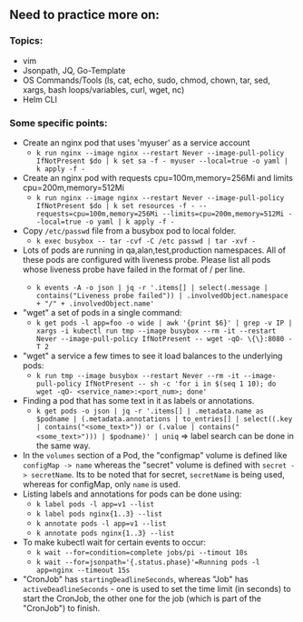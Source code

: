 ## Need to practice more on:

### Topics:
- vim
- Jsonpath, JQ, Go-Template
- OS Commands/Tools (ls, cat, echo, sudo, chmod, chown, tar, sed, xargs, bash loops/variables, curl, wget, nc)
- Helm CLI

### Some specific points:
- Create an nginx pod that uses 'myuser' as a service account
   * `k run nginx --image nginx --restart Never --image-pull-policy IfNotPresent $do | k set sa -f - myuser --local=true -o yaml | k apply -f -`
- Create an nginx pod with requests cpu=100m,memory=256Mi and limits cpu=200m,memory=512Mi
   * `k run nginx --image nginx --restart Never --image-pull-policy IfNotPresent $do | k set resources -f - --requests=cpu=100m,memory=256Mi --limits=cpu=200m,memory=512Mi --local=true -o yaml | k apply -f -`
- Copy `/etc/passwd` file from a busybox pod to local folder.
   * `k exec busybox -- tar -cvf -C /etc passwd | tar -xvf -`
- Lots of pods are running in qa,alan,test,production namespaces. All of these pods are configured with liveness probe. Please list all pods whose liveness probe have failed in the format of <namespace>/<pod name> per line.
   * `k events -A -o json | jq -r '.items[] | select(.message | contains("Liveness probe failed")) | .involvedObject.namespace + "/" + .involvedObject.name'`
- "wget" a set of pods in a single command:
   * `k get pods -l app=foo -o wide | awk '{print $6}' | grep -v IP | xargs -i kubectl run tmp --image busybox --rm -it --restart Never --image-pull-policy IfNotPresent -- wget -qO- \{\}:8080 -T 2`
- "wget" a service a few times to see it load balances to the underlying pods:
   * `k run tmp --image busybox --restart Never --rm -it --image-pull-policy IfNotPresent -- sh -c 'for i in $(seq 1 10); do wget -qO- <service_name>:<port_num>; done'` 
- Finding a pod that has some text in it as labels or annotations.
   * `k get pods -o json | jq -r '.items[] | .metadata.name as $podname | (.metadata.annotations | to_entries[] | select((.key | contains("<some_text>")) or (.value | contains("<some_text>"))) | $podname)' | uniq` => label search can be done in the same way.  
- In the `volumes` section of a Pod, the "configmap" volume is defined like `configMap -> name` whereas the "secret" volume is defined with `secret -> secretName`. Its to be noted that for secret, `secretName` is being used, whereas for configMap, only `name` is used.
- Listing labels and annotations for pods can be done using:
   * `k label pods -l app=v1 --list`
   * `k label pods nginx{1..3} --list`
   * `k annotate pods -l app=v1 --list`
   * `k annotate pods nginx{1..3} --list`
- To make kubectl wait for certain events to occur:
   * `k wait --for=condition=complete jobs/pi --timout 10s`
   * `k wait --for=jsonpath='{.status.phase}'=Running pods -l app=nginx --timeout 15s`
- "CronJob" has `startingDeadlineSeconds`, whereas "Job" has `activeDeadlineSeconds` - one is used to set the time limit (in seconds) to start the CronJob, the other one for the job (which is part of the "CronJob") to finish.   

   